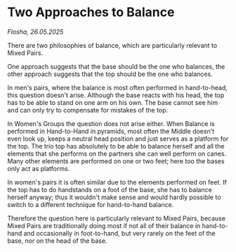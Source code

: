 # Two Approaches to Balance

*Flosha, 26.05.2025*

There are two philosophies of balance, which are particularly relevant to Mixed Pairs. 

One approach suggests that the base should be the one who balances, the other approach suggests that the top should be the one who balances. 

In men's pairs, where the balance is most often performed in hand-to-head, this question doesn't arise. Although the base reacts with his head, the top has to be able to stand on one arm on his own. The base cannot see him and can only try to compensate for mistakes of the top. 

In Women's Groups the question does not arise either. When Balance is performed in Hand-to-Hand in pyramids, most often the Middle doesn't even look up, keeps a neutral head position and just serves as a platform for the top. The trio top has absolutely to be able to balance herself and all the elements that she performs on the partners she can well perform on canes. Many other elements are performed on one or two feet; here too the bases only act as platforms. 

In women's pairs it is often similar due to the elements performed on feet. If the top has to do handstands on a foot of the base, she has to balance herself anyway; thus it wouldn't make sense and would hardly possible to switch to a different technique for hand-to-hand balance.

Therefore the question here is particularly relevant to Mixed Pairs, because Mixed Pairs are traditionally doing most if not all of their balance in hand-to-hand and occasionally in foot-to-hand, but very rarely on the feet of the base, nor on the head of the base. 




